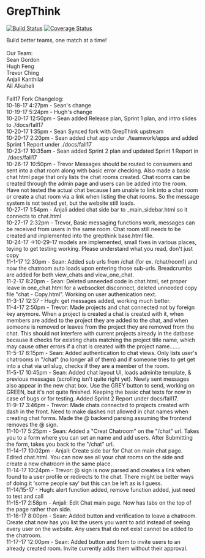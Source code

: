 GrepThink
========

[![Build Status](https://travis-ci.org/grepthink/grepthink.svg?branch=master)](https://travis-ci.org/grepthink/grepthink)
[![Coverage Status](https://coveralls.io/repos/github/grepthink/grepthink/badge.svg?branch=production)](https://coveralls.io/github/grepthink/grepthink?branch=production)

Build better teams, one match at a time!<br /><br />
Our Team:<br />
Sean Gordon<br />
Hugh Feng<br />
Trevor Ching<br />
Anjali Kanthilal<br />
Ali Alkaheli<br />
<br />
Fall17 Fork Changelog:<br />
10-18-17 4:27pm - Sean's change<br />
10-19-17 5:24pm - Hugh's change<br />
10-20-17 12:50pm - Sean added Release plan, Sprint 1 plan, and intro slides to ./docs/fall17<br />
10-20-17 1:35pm - Sean Synced fork with GrepThink upstream<br />
10-20-17 2:20pm - Sean added chat app under ./teamwork/apps and added Sprint 1 Report under ./docs/fall17<br />
10-23-17 10:35am - Sean added Sprint 2 plan and updated Sprint 1 Report in ./docs/fall17<br />
10-26-17 10:50pm - Trevor Messages should be routed to consumers and sent into a chat room along with basic error checking. Also made a basic chat html page
that only lists the chat rooms created. Chat rooms can be created through the admin page and users can be added into the room. Have not tested the actual chat
because I am unable to link into a chat room or create a chat room via a link when listing the chat rooms. So the message system is not tested yet, but the website
still loads.<br />
10-27-17 1:54pm - Anjali added chat side bar to _main_sidebar.html so it connects to chat.html<br />
10-27-17 2:32pm - Trevor, Basic messaging functions work, messages can be received from users in the same room.
Chat room still needs to be created and implemented into the grepthink base.html file.<br />
10-24-17 ->10-29-17 models are implemented, small fixes in various places, teying to get testing working. Please understand what you read, don't just copy<br />
11-1-17 12:30pm - Sean: Added sub urls from /chat (for ex. /chat/room1) and now the chatroom auto loads upon entering those sub-urls. Breadcrumbs are added for both view_chats and view_one_chat.<br />
11-2-17 8:20pm - Sean: Deleted unneeded code in chat.html, set proper leave in one_chat.html for a websocket disconnect, deleted unneeded copy file "chat - Copy.html". Working on user authenication next.<br />
11-3-17 12:37 - Hugh: get messages added, working much better.<br />
11-4-17 2:50pm - Trevor: Made projects and chat connected not by foreign key anymore. When a project is created a chat is created with it, when members are added to the project they are added to the
chat, and when someone is removed or leaves from the project they are removed from the chat. This should not interfere with current projects already in the datbase because it checks
for existing chats matching the project title name, which may cause other errors if a chat is created with the project name.......<br />
11-5-17 6:15pm - Sean: Added authentication to chat views. Only lists user's chatrooms in "/chat" (no longer all of them) and if someone tries to get get into a chat via url slug, checks if they are a member of the room.<br />
11-5-17 10:45pm - Sean: Added chat layout UI, loads adminlte template, & previous messages (scrolling isn't quite right yet). Newly sent messages also appear in the new chat box. Use the GREY button to send, working on GREEN, but it's not quite finished. Keeping the basic chat texts for now in case of bugs or for testing. Added Sprint 2 Report under docs/fall17.<br />
11-9-17 3:46pm - Trevor: Made chats connected to projects created with dash in the front. Need to make dashes not allowed in chat names when creating chat forms. Made the @ backend parsing assuming the frontend removes the @ sign. <br />
11-10-17 5:25pm - Sean: Added a "Creat Chatroom" on the "/chat" url. Takes you to a form where you can set an name and add users. After Submitting the form, takes you back to the "/chat" url.<br />
11-14-17 10:02pm - Anjali: Create side bar for Chat on main chat page. Edited chat.html. You can now see all your chat rooms on the side and create a new chatroom in the same place. <br />
11-14-17 10:24pm - Trevor: @ sign is now parsed and creates a link when found to a user profile or redirects to the chat. There might be better ways of doing it 'some people say' but this can be left as is I guess.<br />
11-14/15-17 - Hugh: alert function added, remove function added, just need to test and call<br />
11-15-17 2:58pm - Anjali: Edit Chat main page. Now has tabs on the top of the page rather than side.<br />
11-16-17 8:00pm - Sean: Added button and verification to leave a chatroom. Create chat now has you list the users you want to add instead of seeing every user on the website. Any users that do not exist cannot be added to the chatroom.<br />
11-17-17 12:00pm - Sean: Added button and form to invite users to an already created room. Invite currently adds them without their approval.<br />
